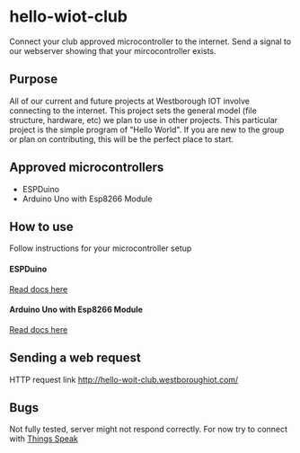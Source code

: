 # hello-wiot-club
Connect your club approved microcontroller to the internet.  Send a signal to our webserver showing that your mircocontroller exists.

## Purpose
All of our current and future projects at Westborough IOT involve connecting to the internet.  This project sets the general model (file structure, hardware, etc) we plan to use in other projects.  This particular project is the simple program of "Hello World".  If you are new to the group or plan on contributing, this will be the perfect place to start.

## Approved microcontrollers
* ESPDuino
* Arduino Uno with Esp8266 Module

## How to use
Follow instructions for your microcontroller setup
#### ESPDuino
[Read docs here](https://github.com/westboroughIOT/hello-wiot-club/tree/master/microcontrollers/Arduino-Uno-Esp8266)

#### Arduino Uno with Esp8266 Module
[Read docs here](https://github.com/westboroughIOT/hello-wiot-club/blob/master/microcontrollers/ESPDuino/README.md)

## Sending a web request
HTTP request link
http://hello-woit-club.westboroughiot.com/

## Bugs
Not fully tested, server might not respond correctly.  For now try to connect with [Things Speak](https://thingspeak.com/)

